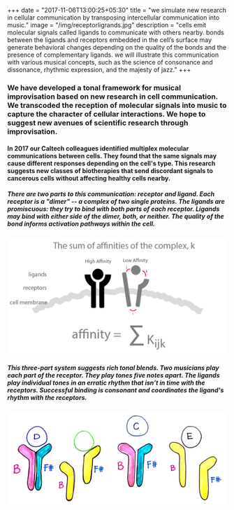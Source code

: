 +++
date = "2017-11-06T13:00:25+05:30"
title = "we simulate new research in cellular communication by transposing intercellular communication into music."
image = "/img/receptorligrands.jpg"
description = "cells emit molecular signals called ligands to communicate with others nearby. bonds between the ligands and receptors embedded in the cell’s surface may generate behavioral changes depending on the quality of the bonds and the presence of complementary ligands. we will illustrate this communication with various musical concepts, such as the science of consonance and dissonance, rhythmic expression, and the majesty of jazz."
+++


### We have developed a tonal framework for musical improvisation based on new research in cell communication. We transcoded the reception of molecular signals into music to capture the character of cellular interactions. We hope to suggest new avenues of scientific research through improvisation.

#### In 2017 our Caltech colleagues identified multiplex molecular communications between cells. They found that the same signals may cause different responses depending on the cell's type. This research suggests new classes of biotherapies that send discordant signals to cancerous cells without affecting healthy cells nearby. 

##### There are two parts to this communication: receptor and ligand. Each receptor is a "dimer" -- a complex of two single proteins. The ligands are promiscuous: they try to bind with both parts of each receptor. Ligands may bind with either side of the dimer, both, or neither. The quality of the bond informs activation pathways within the cell. 

![Calculate affinities](/img/affinity_calculation.png)

##### This three-part system suggests rich tonal blends. Two musicians play each part of the receptor. They play tones five notes apart. The ligands play individual tones in an erratic rhythm that isn’t in time with the receptors. Successful binding is consonant and coordinates the ligand's rhythm with the receptors. 

![tones](/img/tonally-ligand-dude.jpg)